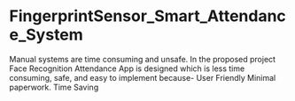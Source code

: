# FingerprintSensor_Smart_Attendance_System
Manual systems are time consuming and unsafe. In the proposed project Face Recognition Attendance App is designed which is less time consuming, safe, and easy to implement because-  User Friendly Minimal paperwork.  Time Saving
